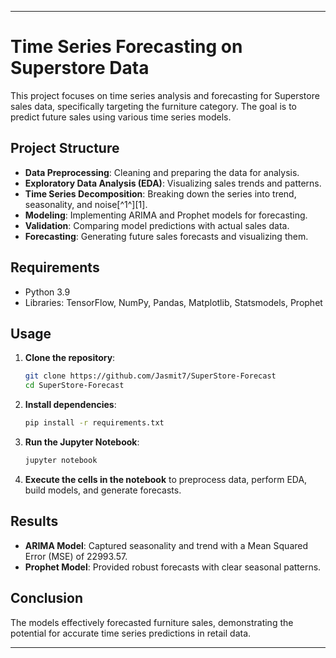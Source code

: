 
---

# Time Series Forecasting on Superstore Data

This project focuses on time series analysis and forecasting for Superstore sales data, specifically targeting the furniture category. The goal is to predict future sales using various time series models.

## Project Structure

- **Data Preprocessing**: Cleaning and preparing the data for analysis.
- **Exploratory Data Analysis (EDA)**: Visualizing sales trends and patterns.
- **Time Series Decomposition**: Breaking down the series into trend, seasonality, and noise[^1^][1].
- **Modeling**: Implementing ARIMA and Prophet models for forecasting.
- **Validation**: Comparing model predictions with actual sales data.
- **Forecasting**: Generating future sales forecasts and visualizing them.

## Requirements

- Python 3.9
- Libraries: TensorFlow, NumPy, Pandas, Matplotlib, Statsmodels, Prophet

## Usage

1. **Clone the repository**:
   ```bash
   git clone https://github.com/Jasmit7/SuperStore-Forecast
   cd SuperStore-Forecast
   ```

2. **Install dependencies**:
   ```bash
   pip install -r requirements.txt
   ```

3. **Run the Jupyter Notebook**:
   ```bash
   jupyter notebook
   ```

4. **Execute the cells in the notebook** to preprocess data, perform EDA, build models, and generate forecasts.

## Results

- **ARIMA Model**: Captured seasonality and trend with a Mean Squared Error (MSE) of 22993.57.
- **Prophet Model**: Provided robust forecasts with clear seasonal patterns.

## Conclusion

The models effectively forecasted furniture sales, demonstrating the potential for accurate time series predictions in retail data.

---

